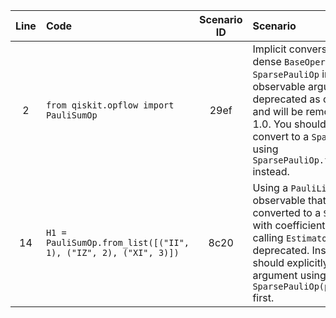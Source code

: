 | Line | Code | Scenario ID | Scenario | Artifact | Refactoring |
| :--: | :--- | :---------: | :------- | :------- | :---------- |
| 2 | `from qiskit.opflow import PauliSumOp` | 29ef | Implicit conversion from a dense `BaseOperator` to a `SparsePauliOp` in Estimator observable arguments is deprecated as of Qiskit 0.46 and will be removed in Qiskit 1.0. You should explicitly convert to a `SparsePauliOp` using `SparsePauliOp.from_operator()` instead. | `qiskit.opflow.PauliSumOp` | `from qiskit.quantum_info import SparsePauliOp` |
| 14 | `H1 = PauliSumOp.from_list([("II", 1), ("IZ", 2), ("XI", 3)])` | 8c20 | Using a `PauliList` as an observable that is implicitly converted to a `SparsePauliOp` with coefficients 1 when calling `Estimator.run()` is deprecated. Instead you should explicitly convert the argument using `SparsePauliOp(pauli_list)` first. | `PauliSumOp.from_list` | `H1 = SparsePauliOp.from_list([("II", 1), ("IZ", 2), ("XI", 3)])` |
